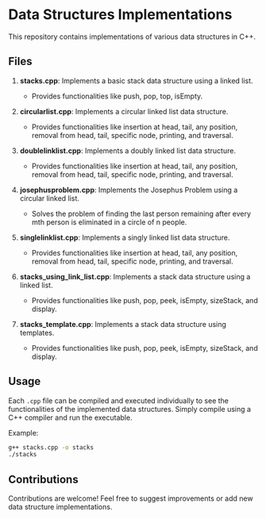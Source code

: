# Data Structures Implementations

This repository contains implementations of various data structures in C++.

## Files

1. **stacks.cpp**: Implements a basic stack data structure using a linked list.
   - Provides functionalities like push, pop, top, isEmpty.

2. **circularlist.cpp**: Implements a circular linked list data structure.
   - Provides functionalities like insertion at head, tail, any position, removal from head, tail, specific node, printing, and traversal.

3. **doublelinklist.cpp**: Implements a doubly linked list data structure.
   - Provides functionalities like insertion at head, tail, any position, removal from head, tail, specific node, printing, and traversal.

4. **josephusproblem.cpp**: Implements the Josephus Problem using a circular linked list.
   - Solves the problem of finding the last person remaining after every mth person is eliminated in a circle of n people.

5. **singlelinklist.cpp**: Implements a singly linked list data structure.
   - Provides functionalities like insertion at head, tail, any position, removal from head, tail, specific node, printing, and traversal.
     
6. **stacks_using_link_list.cpp**: Implements a stack data structure using a linked list.
   - Provides functionalities like push, pop, peek, isEmpty, sizeStack, and display.

7. **stacks_template.cpp**: Implements a stack data structure using templates.
   - Provides functionalities like push, pop, peek, isEmpty, sizeStack, and display.
## Usage

Each `.cpp` file can be compiled and executed individually to see the functionalities of the implemented data structures. Simply compile using a C++ compiler and run the executable.

Example:

```bash
g++ stacks.cpp -o stacks
./stacks
```
## Contributions
Contributions are welcome! Feel free to suggest improvements or add new data structure implementations.







